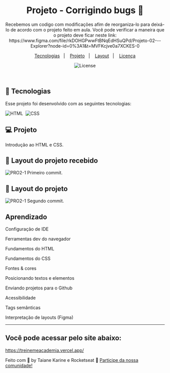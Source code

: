 
<h1 align="center"> Projeto - Corrigindo bugs 👀</h1>

<p align="center">
Recebemos um codigo com modificações afim de reorganiza-lo para deixá-lo de acordo com o projeto feito em aula.
Você pode verificar a maneira que o projeto deve ficar neste link: 
https://www.figma.com/file/rkDOHGPwwFtBNqEdHSuQPd/Projeto-02---Explorer?node-id=0%3A1&t=MVFKcjve0a7XCKES-0

</p>

<p align="center">
  <a href="#-tecnologias">Tecnologias</a>&nbsp;&nbsp;&nbsp;|&nbsp;&nbsp;&nbsp;
  <a href="#-projeto">Projeto</a>&nbsp;&nbsp;&nbsp;|&nbsp;&nbsp;&nbsp;
  <a href="#-layout">Layout</a>&nbsp;&nbsp;&nbsp;|&nbsp;&nbsp;&nbsp;
  <a href="#memo-licença">Licença</a>
</p>

<p align="center">
  <img alt="License" src="https://img.shields.io/static/v1?label=license&message=MIT&color=49AA26&labelColor=000000">
</p>

<br>

## 🚀 Tecnologias

Esse projeto foi desenvolvido com as seguintes tecnologias:

![HTML](https://img.shields.io/badge/-HTML-05122A?style=flat&logo=HTML5)&nbsp;
![CSS](https://img.shields.io/badge/-CSS-05122A?style=flat&logo=CSS3&logoColor=1572B6)&nbsp;

## 💻 Projeto

Introdução ao HTML e CSS.

## 🔖 Layout do projeto recebido
![PRO2-1](https://user-images.githubusercontent.com/94652702/215071454-af279c76-f7ee-4ade-9ae4-c74f88ffd322.png)
Primeiro commit.

## 🔖 Layout do projeto

![PRO2-1](https://user-images.githubusercontent.com/94652702/214983794-98d1e620-1de3-4db1-8d20-299a4ce6009d.png)
Segundo commit.

## Aprendizado

Configuração de IDE

Ferramentas dev do navegador

Fundamentos do HTML

Fundamentos do CSS

Fontes & cores

Posicionando textos e elementos

Enviando projetos para o Github

Acessibilidade

Tags semânticas

Interpretação de layouts (Figma)

---

## Você pode acessar pelo site abaixo:
https://treinemeacademia.vercel.app/

Feito com 🧡 by Taiane Karine e Rocketseat :wave: [Participe da nossa comunidade!](https://discord.gg/rocketseat)
